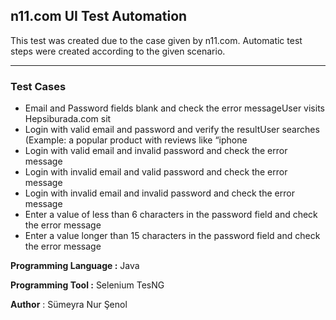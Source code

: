## n11.com UI Test Automation

This test was created due to the case given by n11.com. Automatic test steps were created according to the given scenario.

---

### Test Cases

- Email and Password fields blank and check the error messageUser visits Hepsiburada.com sit
- Login with valid email and password and verify the resultUser searches (Example: a popular product with reviews like “iphone
- Login with valid email and invalid password and check the error message
- Login with invalid email and valid password and check the error message
- Login with invalid email and invalid password and check the error message
- Enter a value of less than 6 characters in the password field and check the error message
- Enter a value longer than 15 characters in the password field and check the error message

**Programming Language :** Java

**Programming Tool :** Selenium TesNG

**Author** : Sümeyra Nur Şenol
